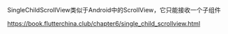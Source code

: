 SingleChildScrollView类似于Android中的ScrollView，它只能接收一个子组件


https://book.flutterchina.club/chapter6/single_child_scrollview.html